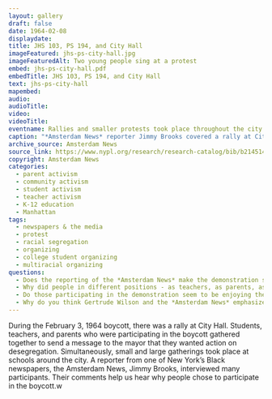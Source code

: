 ```yaml
---
layout: gallery
draft: false
date: 1964-02-08
displaydate: 
title: JHS 103, PS 194, and City Hall 
imageFeatured: jhs-ps-city-hall.jpg
imageFeaturedAlt: Two young people sing at a protest
embed: jhs-ps-city-hall.pdf
embedTitle: JHS 103, PS 194, and City Hall 
text: jhs-ps-city-hall
mapembed: 
audio: 
audioTitle: 
video: 
videoTitle: 
eventname: Rallies and smaller protests took place throughout the city as part of the school boycott.
caption: "*Amsterdam News* reporter Jimmy Brooks covered a rally at City Hall during the February 3, 1964 boycott, and smaller protests at schools around the city."  
archive_source: Amsterdam News
source_link: https://www.nypl.org/research/research-catalog/bib/b21451436
copyright: Amsterdam News
categories:
  - parent activism
  - community activism
  - student activism
  - teacher activism
  - K-12 education
  - Manhattan
tags:
  - newspapers & the media
  - protest
  - racial segregation
  - organizing
  - college student organizing
  - multiracial organizing
questions:
  - Does the reporting of the *Amsterdam News* make the demonstration seem like a success or a failure? What evidence do you see in the source? 
  - Why did people in different positions - as teachers, as parents, as college students, some Black, some white - choose to participate in the boycott? 
  - Do those participating in the demonstration seem to be enjoying themselves? Explain your answer.
  - Why do you think Gertrude Wilson and the *Amsterdam News* emphasize the racial and class diversity of those supporting the boycott? Why is this important?
---
```


During the February 3, 1964 boycott, there was a rally at City Hall. Students, teachers, and parents who were participating in the boycott gathered together to send a message to the mayor that they wanted action on desegregation. Simultaneously, small and large gatherings took place at schools around the city. A reporter from one of New York’s Black newspapers, the Amsterdam News, Jimmy Brooks, interviewed many participants. Their comments help us hear why people chose to participate in the boycott.w
